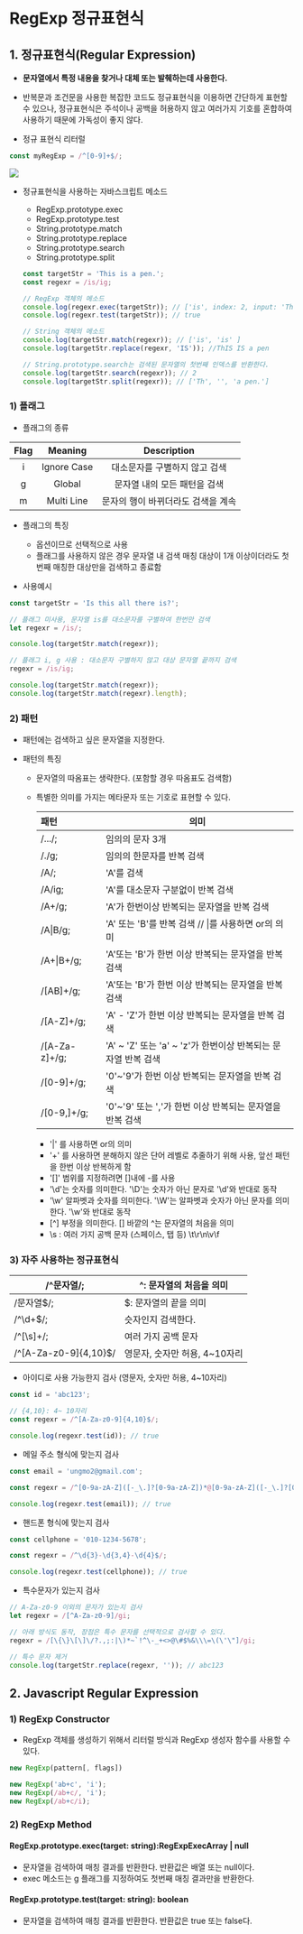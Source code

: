 # RegExp 정규표현식



## 1. 정규표현식(Regular Expression)

- **문자열에서 특정 내용을 찾거나 대체 또는 발췌하는데 사용한다.**

- 반복문과 조건문을 사용한 복잡한 코드도 정규표현식을 이용하면 간단하게 표현할 수 있으나, 정규표현식은 주석이나 공백을 허용하지 않고 여러가지 기호를 혼합하여 사용하기 때문에 가독성이 좋지 않다.

- 정규 표현식 리터럴

```javascript
const myRegExp = /^[0-9]+$/;
```

![](https://poiemaweb.com/img/regular_expression.png)



- 정규표현식을 사용하는 자바스크립트 메소드

  - RegExp.prototype.exec
  - RegExp.prototype.test
  - String.prototype.match
  - String.prototype.replace
  - String.prototype.search
  - String.prototype.split

  ```javascript
  const targetStr = 'This is a pen.';
  const regexr = /is/ig;
  
  // RegExp 객체의 메소드
  console.log(regexr.exec(targetStr)); // ['is', index: 2, input: 'This is a pen.']
  console.log(regexr.test(targetStr)); // true
  
  // String 객체의 메소드
  console.log(targetStr.match(regexr)); // ['is', 'is' ]
  console.log(targetStr.replace(regexr, 'IS')); //ThIS IS a pen
  
  // String.prototype.search는 검색된 문자열의 첫번째 인덱스를 반환한다.
  console.log(targetStr.search(regexr)); // 2
  console.log(targetStr.split(regexr)); // ['Th', '', 'a pen.']
  ```



### 1) 플래그

- 플래그의 종류

| Flag |   Meaning   |            Description             |
| :--: | :---------: | :--------------------------------: |
|  i   | Ignore Case |   대소문자를 구별하지 않고 검색    |
|  g   |   Global    |    문자열 내의 모든 패턴을 검색    |
|  m   | Multi Line  | 문자의 행이 바뀌더라도 검색을 계속 |

- 플래그의 특징
  - 옵션이므로 선택적으로 사용
  - 플래그를 사용하지 않은 경우 문자열 내 검색 매칭 대상이 1개 이상이더라도 첫번째 매칭한 대상만을 검색하고 종료함

- 사용예시

```javascript
const targetStr = 'Is this all there is?';

// 플래그 미사용, 문자열 is를 대소문자를 구별하여 한번만 검색
let regexr = /is/;

console.log(targetStr.match(regexr));

// 플래그 i, g 사용 : 대소문자 구별하지 않고 대상 문자열 끝까지 검색
regexr = /is/ig;

console.log(targetStr.match(regexr));
console.log(targetStr.match(regexr).length);
```



### 2) 패턴

- 패턴에는 검색하고 싶은 문자열을 지정한다.

- 패턴의 특징

  - 문자열의 따옴표는 생략한다. (포함할 경우 따옴표도 검색함)

  - 특별한 의미를 가지는 메타문자 또는 기호로 표현할 수 있다.

    | 패턴          | 의미                                                         |
    | :------------ | ------------------------------------------------------------ |
    | /.../;        | 임의의 문자 3개                                              |
    | /./g;         | 임의의 한문자를 반복 검색                                    |
    | /A/;          | 'A'를 검색                                                   |
    | /A/ig;        | 'A'를 대소문자 구분없이 반복 검색                            |
    | /A+/g;        | 'A'가 한번이상 반복되는 문자열을 반복 검색                   |
    | /A\|B/g;      | 'A' 또는 'B'를 반복 검색 // \|를 사용하면 or의 의미          |
    | /A+\|B+/g;    | 'A'또는 'B'가 한번 이상 반복되는 문자열을 반복 검색          |
    | /[AB]+/g;     | 'A'또는 'B'가 한번 이상 반복되는 문자열을 반복 검색          |
    | /[A-Z]+/g;    | 'A' - 'Z'가 한번 이상 반복되는 문자열을 반복 검색            |
    | /[A-Za-z]+/g; | 'A' ~ 'Z' 또는 'a' ~ 'z'가 한번이상 반복되는 문자열 반복 검색 |
    | /[0-9]+/g;    | '0'~'9'가 한번 이상 반복되는 문자열을 반복 검색              |
    | /[0-9,]+/g;   | '0'~'9' 또는 ','가 한번 이상 반복되는 문자열을 반복 검색     |

    - '|' 를 사용하면 or의 의미
    - '+' 를 사용하면 분해하지 않은 단어 레벨로 추줄하기 위해 사용, 앞선 패턴을 한번 이상 반복하게 함
    - '[]' 범위를 지정하려면 []내에 -를 사용
    - '\d'는 숫자를 의미한다. '\D'는 숫자가 아닌 문자로 '\d'와 반대로 동작
    - '\w' 알파벳과 숫자를 의미한다. '\W'는 알파벳과 숫자가 아닌 문자를 의미한다. '\w'와 반대로 동작
    - [^] 부정을 의미한다. [] 바깥의 ^는 문자열의 처음을 의미
    - \s : 여러 가지 공백 문자 (스페이스, 탭 등)  \t\r\n\v\f 



### 3) 자주 사용하는 정규표현식

| /^문자열/;            | ^: 문자열의 처음을 의미       |
| --------------------- | ----------------------------- |
| /문자열$/;            | $: 문자열의 끝을 의미         |
| /^\d+$/;              | 슷자인지 검색한다.            |
| /^[\s]+/;             | 여러 가지 공백 문자           |
| /^[A-Za-z0-9]{4,10}$/ | 영문자, 숫자만 허용, 4~10자리 |



- 아이디로 사용 가능한지 검사 (영문자, 숫자만 허용, 4~10자리)

```javascript
const id = 'abc123';

// {4,10}: 4~ 10자리
const regexr = /^[A-Za-z0-9]{4,10}$/;

console.log(regexr.test(id)); // true
```



- 메일 주소 형식에 맞는지 검사

```javascript
const email = 'ungmo2@gmail.com';

const regexr = /^[0-9a-zA-Z]([-_\.]?[0-9a-zA-Z])*@[0-9a-zA-Z]([-_\.]?[0-9A-Za-z]*\.[a-zA-Z]{2,3}$/;

console.log(regexr.test(email)); // true
```



- 핸드폰 형식에 맞는지 검사

```javascript
const cellphone = '010-1234-5678';

const regexr = /^\d{3}-\d{3,4}-\d{4}$/;

console.log(regexr.test(cellphone)); // true
```



- 특수문자가 있는지 검사

```javascript
// A-Za-z0-9 이외의 문자가 있는지 검사
let regexr = /[^A-Za-z0-9]/gi;

// 아래 방식도 동작, 장점은 특수 문자를 선택적으로 검사할 수 있다.
regexr = /[\{\}\[\]\/?.,;:|\)*~`!^\-_+<>@\#$%&\\\=\(\'\"]/gi;

// 특수 문자 제거
console.log(targetStr.replace(regexr, '')); // abc123
```



## 2. Javascript Regular Expression



### 1) RegExp Constructor

- RegExp 객체를 생성하기 위해서 리터럴 방식과 RegExp 생성자 함수를 사용할 수 있다.

```javascript
new RegExp(pattern[, flags])

new RegExp('ab+c', 'i');
new RegExp(/ab+c/, 'i');
new RegExp(/ab+c/i);
```



### 2) RegExp Method

#### RegExp.prototype.exec(target: string):RegExpExecArray | null

- 문자열을 검색하여 매칭 결과를 반환한다. 반환값은 배열 또는 null이다.
- exec 메소드는 g 플래그를 지정하여도 첫번째 매칭 결과만을 반환한다.



#### RegExp.prototype.test(target: string): boolean

- 문자열을 검색하여 매칭 결과를 반환한다. 반환값은 true 또는 false다.